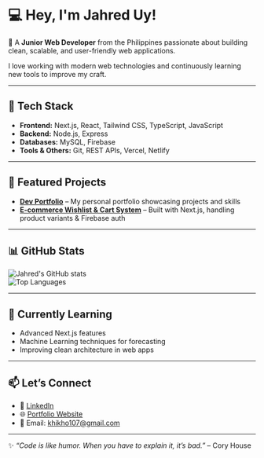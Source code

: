 # 💻 Hey, I'm Jahred Uy!  

👋 A **Junior Web Developer** from the Philippines passionate about building clean, scalable, and user-friendly web applications.  

I love working with modern web technologies and continuously learning new tools to improve my craft.  

---

## 🚀 Tech Stack  
- **Frontend:** Next.js, React, Tailwind CSS, TypeScript, JavaScript  
- **Backend:** Node.js, Express  
- **Databases:** MySQL, Firebase  
- **Tools & Others:** Git, REST APIs, Vercel, Netlify  

---

## 📂 Featured Projects  
- [**Dev Portfolio**](#) – My personal portfolio showcasing projects and skills  
- [**E-commerce Wishlist & Cart System**](#) – Built with Next.js, handling product variants & Firebase auth  

---

## 📊 GitHub Stats  
![Jahred's GitHub stats](https://github-readme-stats.vercel.app/api?username=Jahjah07&show_icons=true&theme=tokyonight)  
![Top Languages](https://github-readme-stats.vercel.app/api/top-langs/?username=Jahjah07&layout=compact&theme=tokyonight)  

---

## 🌱 Currently Learning  
- Advanced Next.js features  
- Machine Learning techniques for forecasting  
- Improving clean architecture in web apps  

---

## 📫 Let’s Connect  
- 💼 [LinkedIn](#)  
- 🌐 [Portfolio Website](https://jahreduy.netlify.app/)  
- 📧 Email: [khikho107@gmail.com](mailto:khikho107@gmail.com)  

---

✨ *“Code is like humor. When you have to explain it, it’s bad.”* – Cory House  
